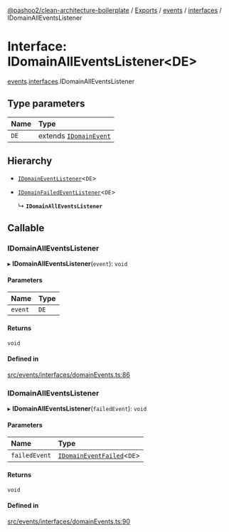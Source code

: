 [@pashoo2/clean-architecture-boilerplate](../README.md) / [Exports](../modules.md) / [events](../modules/events.md) / [interfaces](../modules/events.interfaces.md) / IDomainAllEventsListener

# Interface: IDomainAllEventsListener<DE\>

[events](../modules/events.md).[interfaces](../modules/events.interfaces.md).IDomainAllEventsListener

## Type parameters

| Name | Type |
| :------ | :------ |
| `DE` | extends [`IDomainEvent`](events.interfaces.idomainevent.md) |

## Hierarchy

- [`IDomainEventListener`](events.interfaces.idomaineventlistener.md)<`DE`\>

- [`IDomainFailedEventListener`](events.interfaces.idomainfailedeventlistener.md)<`DE`\>

  ↳ **`IDomainAllEventsListener`**

## Callable

### IDomainAllEventsListener

▸ **IDomainAllEventsListener**(`event`): `void`

#### Parameters

| Name | Type |
| :------ | :------ |
| `event` | `DE` |

#### Returns

`void`

#### Defined in

[src/events/interfaces/domainEvents.ts:86](https://github.com/pashoo2/clean-architecture-boilerplate/blob/e54a93c/src/events/interfaces/domainEvents.ts#L86)

### IDomainAllEventsListener

▸ **IDomainAllEventsListener**(`failedEvent`): `void`

#### Parameters

| Name | Type |
| :------ | :------ |
| `failedEvent` | [`IDomainEventFailed`](events.interfaces.idomaineventfailed.md)<`DE`\> |

#### Returns

`void`

#### Defined in

[src/events/interfaces/domainEvents.ts:90](https://github.com/pashoo2/clean-architecture-boilerplate/blob/e54a93c/src/events/interfaces/domainEvents.ts#L90)
